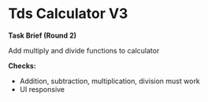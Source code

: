 # Tds Calculator V3

**Task Brief (Round 2)**

Add multiply and divide functions to calculator

**Checks:**
- Addition, subtraction, multiplication, division must work
- UI responsive